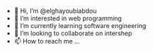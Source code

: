 - 👋 Hi, I’m @elghayoubiabdou
- 👀 I’m interested in web programming
- 🌱 I’m currently learning software engineering
- 💞️ I’m looking to collaborate on intershep
- 📫 How to reach me ...

<!---
elghayoubiabdou/elghayoubiabdou is a ✨ special ✨ repository because its `README.md` (this file) appears on your GitHub profile.
You can click the Preview link to take a look at your changes.
--->
